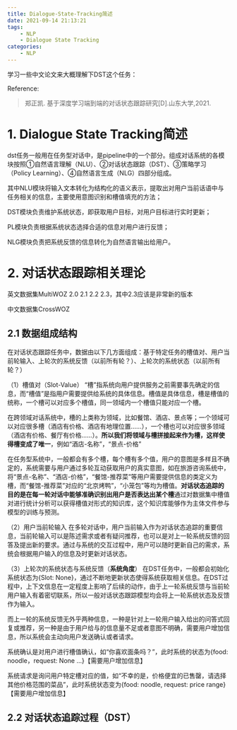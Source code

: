 ```yaml
---
title: Dialogue-State-Tracking简述
date: 2021-09-14 21:13:21
tags:
    - NLP
    - Dialogue State Tracking
categories:
	- NLP
---
```


学习一些中文论文来大概理解下DST这个任务：

Reference:
> 郑正凯. 基于深度学习端到端的对话状态跟踪研究[D].山东大学,2021.

<!--more-->

# 1. Dialogue State Tracking简述

dst任务一般用在任务型对话中，是pipeline中的一个部分。组成对话系统的各模块按照①自然语言理解（NLU）、②对话状态跟踪（DST）、③策略学习（Policy Learning）、④自然语言生成（NLG）四部分组成。

其中NLU模块将输入文本转化为结构化的语义表示，提取出对用户当前话语中与任务相关的信息，主要使用意图识别和槽值填充的方法；

DST模块负责维护系统状态，即获取用户目标，对用户目标进行实时更新；

PL模块负责根据系统状态选择合适的信息对用户进行反馈；

NLG模块负责把系统反馈的信息转化为自然语言输出给用户。


# 2. 对话状态跟踪相关理论

英文数据集MultiWOZ 2.0 2.1 2.2 2.3，其中2.3应该是非常新的版本

中文数据集CrossWOZ

## 2.1 数据组成结构

在对话状态跟踪任务中，数据由以下几方面组成：基于特定任务的槽值对、用户当前轮输入、上轮次的系统反馈（以前所有轮？）、上轮次的系统状态（以前所有轮？）

（1）槽值对（Slot-Value）
“槽”指系统向用户提供服务之前需要事先确定的信息，而“槽值”是指用户需要提供给系统的具体信息。槽值是具体信息，槽是槽值的统称，一个槽可以对应多个槽值，同一领域内一个槽值只能对应一个槽。

在跨领域对话系统中，槽的上类称为领域，比如餐馆、酒店、景点等；一个领域可以对应很多槽（酒店有价格、酒店有地理位置……），一个槽也可以对应很多领域（酒店有价格、餐厅有价格……）。**所以我们将领域与槽拼接起来作为槽，这样使得槽变成了唯一**，例如“酒店-名称”，“景点-价格”

在任务型系统中，一般都会有多个槽，每个槽有多个值，用户的意图是多样且不确定的，系统需要与用户通过多轮互动获取用户的真实意图，如在旅游咨询系统中，将“景点-名称”、“酒店-价格”，“餐馆-推荐菜”等用户需要提供信息的类定义为槽，而“餐馆-推荐菜”对应的“北京烤鸭”，“小笼包”等均为槽值。**对话状态追踪的目的是在每一轮对话中能够准确识别出用户是否表达出某个槽**通过对数据集中槽值对进行统计分析可以获得槽值对形式的知识库，这个知识库能够作为主体文件参与模型的训练与预测。

（2）用户当前轮输入
在多轮对话中，用户当前输入作为对话状态追踪的重要信息，当前轮输入可以是陈述需求或者有疑问推荐，也可以是对上一轮系统反馈的回答及提出新的要求。通过与系统的交互过程中，用户可以随时更新自己的需求，系统会根据用户输入的信息及时更新对话状态。

（3）上轮次的系统状态与系统反馈（**系统角度**）
在DST任务中，一般都会初始化系统状态为{Slot: None}，通过不断地更新状态使得系统获取相关信息。在DST过程中，上下文信息在一定程度上影响了后续的动作，由于上一轮系统反馈与当前轮用户输入有着密切联系，所以一般对话状态跟踪模型均会将上一轮系统状态及反馈作为输入。

而上一轮的系统反馈无外乎两种信息，一种是针对上一轮用户输入给出的问答式回复或推荐，另一种是由于用户给与的信息量不足或者意图不明确，需要用户增加信息，所以系统会主动向用户发送确认或者请求。

系统确认是对用户进行槽值确认，如“你喜欢面条吗？”，此时系统的状态为{food: noodle，request: None ...}【需要用户增加信息】

系统请求是询问用户特定槽对应的值，如“不幸的是，价格便宜的已售罄，请选择其他价格范围的菜品”，此时系统状态变为{food: noodle, request: price range}【需要用户增加信息】

## 2.2 对话状态追踪过程（DST）
